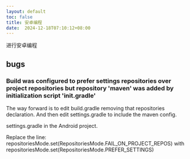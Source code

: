 ```yaml
---
layout: default
toc: false
title: 安卓编程
date:  2024-12-18T07:10:12+08:00
---
```


进行安卓编程
<!--more-->


## bugs

### Build was configured to prefer settings repositories over project repositories but repository 'maven' was added by initialization script 'init.gradle'


The way forward is to edit build.gradle removing that repositories declaration. And then edit settings.gradle to include the maven config.

settings.gradle in the Android project.

Replace the line:
repositoriesMode.set(RepositoriesMode.FAIL_ON_PROJECT_REPOS)
with
repositoriesMode.set(RepositoriesMode.PREFER_SETTINGS)
